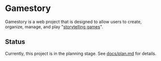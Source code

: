 # Gamestory

Gamestory is a web project that is designed to allow users to create, organize, manage, and play "[storytelling games][storytelling_game_wiki]".

## Status

Currently, this project is in the planning stage. See [docs/plan.md](docs/plan.md) for details.

[storytelling_game_wiki]: http://en.wikipedia.org/wiki/Storytelling_game
